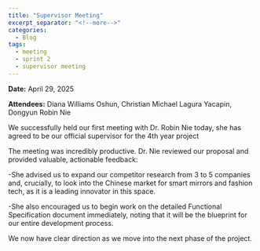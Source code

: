 ```yaml
---
title: "Supervisor Meeting"
excerpt_separator: "<!--more-->"
categories:
  - Blog
tags:
  - meeting
  - sprint 2
  - supervisor meeting
---
```


**Date:** April 29, 2025
<!--more-->
**Attendees:** Diana Williams Oshun, Christian Michael Lagura Yacapin, Dongyun Robin Nie
<!--more-->
We successfully held our first meeting with Dr. Robin Nie today, she has agreed to be our official supervisor for the 4th year project
<!--more-->
The meeting was incredibly productive. Dr. Nie reviewed our proposal and provided valuable, actionable feedback:
<!--more-->
-She advised us to expand our competitor research from 3 to 5 companies and, crucially, to look into the Chinese market for smart mirrors and fashion tech, as it is a leading innovator in this space.
<!--more-->
-She also encouraged us to begin work on the detailed Functional Specification document immediately, noting that it will be the blueprint for our entire development process.
<!--more-->
We now have clear direction as we move into the next phase of the project.

